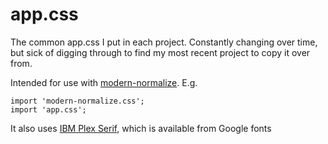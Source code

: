 # app.css
The common app.css I put in each project. Constantly changing over time, but sick of digging through to find my most recent project to copy it over from.

Intended for use with [modern-normalize](https://github.com/sindresorhus/modern-normalize). E.g.

```
import 'modern-normalize.css';
import 'app.css';
```

It also uses [IBM Plex Serif](https://fonts.google.com/specimen/IBM+Plex+Serif), which is available from Google fonts
